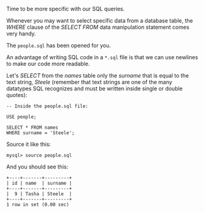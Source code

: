 Time to be more specific with our SQL queries. 

Whenever you may want to select specific data from a database table, the _WHERE_ clause of the _SELECT FROM_ data manipulation statement comes very handy.

The `people.sql` has been opened for you. 

An advantage of writing SQL code in a `*.sql` file is that we can use newlines to make our code more readable.

Let's _SELECT_ from the _names_ table only the _surname_ that is equal to the text string, _Steele_ (remember that text strings are one of the many datatypes SQL recognizes and must be written inside single or double quotes):

```
-- Inside the people.sql file:

USE people;

SELECT * FROM names 
WHERE surname = 'Steele';
```

Source it like this: 

```
mysql> source people.sql
```
And you should see this:
```
+----+-------+---------+
| id | name  | surname |
+----+-------+---------+
|  9 | Tasha | Steele  |
+----+-------+---------+
1 row in set (0.00 sec)
```